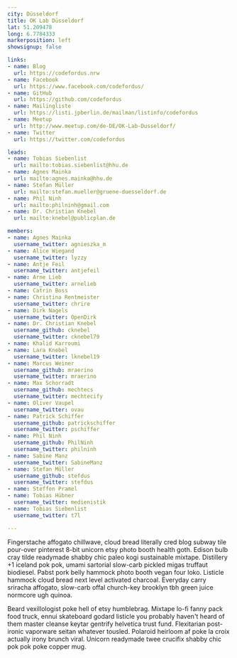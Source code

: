 ```yaml
---
city: Düsseldorf
title: OK Lab Düsseldorf
lat: 51.209478
long: 6.7784333
markerposition: left
showsignup: false

links:
- name: Blog
  url: https://codefordus.nrw
- name: Facebook
  url: https://www.facebook.com/codefordus/
- name: GitHub
  url: https://github.com/codefordus
- name: Mailingliste
  url: https://listi.jpberlin.de/mailman/listinfo/codefordus
- name: Meetup
  url: http://www.meetup.com/de-DE/OK-Lab-Dusseldorf/
- name: Twitter
  url: https://twitter.com/codefordus

leads:
- name: Tobias Siebenlist
  url: mailto:tobias.siebenlist@hhu.de
- name: Agnes Mainka
  url: mailto:agnes.mainka@hhu.de
- name: Stefan Müller
  url: mailto:stefan.mueller@gruene-duesseldorf.de
- name: Phil Ninh
  url: mailto:philninh@gmail.com
- name: Dr. Christian Knebel
  url: mailto:knebel@publicplan.de

members:
- name: Agnes Mainka
  username_twitter: agnieszka_m
- name: Alice Wiegand
  username_twitter: lyzzy
- name: Antje Feil
  username_twitter: antjefeil
- name: Arne Lieb
  username_twitter: arnelieb
- name: Catrin Boss
- name: Christina Rentmeister
  username_twitter: chrire
- name: Dirk Nagels
  username_twitter: OpenDirk
- name: Dr. Christian Knebel
  username_github: cknebel
  username_twitter: cknebel79
- name: Khalid Karroumi
- name: Lara Knebel
  username_twitter: lknebel19
- name: Marcus Weiner
  username_github: mraerino
  username_twitter: mraerino
- name: Max Schorradt
  username_github: mechtecs
  username_twitter: mechtecify
- name: Oliver Vaupel
  username_twitter: ovau
- name: Patrick Schiffer
  username_github: patrickschiffer
  username_twitter: pschiffer
- name: Phil Ninh
  username_github: PhilNinh
  username_twitter: philninh
- name: Sabine Manz
  username_twitter: SabineManz
- name: Stefan Müller
  username_github: stefdus
  username_twitter: stefdus
- name: Steffen Pramel
- name: Tobias Hübner
  username_twitter: medienistik
- name: Tobias Siebenlist
  username_twitter: t7l

---
```


Fingerstache affogato chillwave, cloud bread literally cred blog subway tile pour-over pinterest 8-bit unicorn etsy photo booth health goth. Edison bulb cray tilde readymade shabby chic paleo kogi sustainable mixtape. Distillery +1 iceland pok pok, umami sartorial slow-carb pickled migas truffaut biodiesel. Pabst pork belly hammock photo booth vegan four loko. Listicle hammock cloud bread next level activated charcoal. Everyday carry sriracha affogato, slow-carb offal church-key brooklyn tbh green juice normcore ugh quinoa.

Beard vexillologist poke hell of etsy humblebrag. Mixtape lo-fi fanny pack food truck, ennui skateboard godard listicle you probably haven't heard of them master cleanse keytar gentrify helvetica trust fund. Flexitarian post-ironic vaporware seitan whatever tousled. Polaroid heirloom af poke la croix actually irony brunch viral. Unicorn readymade twee crucifix shabby chic pok pok poke copper mug.
